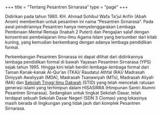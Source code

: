 +++
title = "Tentang Pesantren Sirnarasa"
type = "page"
+++

Didirikan pada tahun 1980. KH. Ahmad Sohibul Wafa Ta’jul Arifin (Abah Anom) memberikan untuk pesantren ini nama “Pesantren Sirnarasa”. Pada awal pendiriannya Pesantren hanya menyelenggarakan Lembaga Pembinaan Mental Remaja (Inabah 2 Puteri) dan Pengajian salaf dengan konsentrasi pembelajaran ilmu-ilmu Agama Islam yang bersumber dari kitab kuning, yang kemudian berkembang dengan adanya lembaga pendidikan formal.

Perkembangan Pesantren Sirnarasa ini dapat dilihat dari didirikannya lembaga pendidikan formal di bawah Yayasan Pesantren Sirnarasa (YPS) sejak tahun 1995. Hingga kini telah berdiri lembaga-lembaga formal dari Taman Kanak-kanak Al-Qur’an (TKA)/ Raudatul Athfal (RA)/ Madrasah Diniyyah Awaliyyah (MDA), Madrasah Tsanawiyah (MTs), Madrasah Aliyah (MA) dan [Sekolah Tinggi Ilmu Dakwah](https://www.stidsirnarasa.ac.id/) (STID) yang telah mencetak ratusan generasi islami yang terhimpun dalam HISASIRRA (Himpunan Santri Alumni Pesantren Sirnarasa). Sedangkan untuk tingkat Sekolah Dasar, telah terdapat sebuah Sekolah Dasar Negeri (SDN 3 Ciomas) yang lokasinya masih berada di lingkungan yang tidak jauh dari komplek Pesantren Sirnarasa.